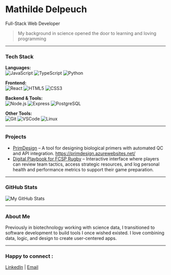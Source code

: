 # Mathilde Delpeuch

Full-Stack Web Developer

> My background in science opened the door to learning and loving programming

---

### Tech Stack

**Languages:**  
![JavaScript](https://img.shields.io/badge/-JavaScript-F7DF1E?style=flat&logo=javascript&logoColor=000) ![TypeScript](https://img.shields.io/badge/-TypeScript-3178C6?style=flat&logo=typescript&logoColor=fff) ![Python](https://img.shields.io/badge/-Python-3776AB?style=flat&logo=python&logoColor=fff)

**Frontend:**  
![React](https://img.shields.io/badge/-React-61DAFB?style=flat&logo=react&logoColor=000) ![HTML5](https://img.shields.io/badge/-HTML5-E34F26?style=flat&logo=html5&logoColor=fff) ![CSS3](https://img.shields.io/badge/-CSS3-1572B6?style=flat&logo=css3&logoColor=fff)

**Backend & Tools:**  
![Node.js](https://img.shields.io/badge/-Node.js-339933?style=flat&logo=nodedotjs&logoColor=fff) ![Express](https://img.shields.io/badge/-Express-000?style=flat&logo=express&logoColor=fff) ![PostgreSQL](https://img.shields.io/badge/-PostgreSQL-4169E1?style=flat&logo=postgresql&logoColor=fff)

**Other Tools:**  
![Git](https://img.shields.io/badge/-Git-F05032?style=flat&logo=git&logoColor=fff) ![VSCode](https://img.shields.io/badge/-VSCode-007ACC?style=flat&logo=visualstudiocode&logoColor=fff) ![Linux](https://img.shields.io/badge/-Linux-FCC624?style=flat&logo=linux&logoColor=000)

---

### Projects

- [PrimDesign](https://github.com/matdelp/primer-designer)
  – A tool for designing biological primers with automated QC and API integration.
  https://primdesign.azurewebsites.net/
- [Digital Playbook for FCSP Rugby](https://[github.com/Wushen42/fcsp-rugby)
  – Interactive interface where players can review team tactics, access strategic resources, and log personal health and performance metrics to support their game preparation.

---

### GitHub Stats

![My GitHub Stats](https://github-readme-stats.vercel.app/api?username=matdelp&show_icons=true&theme=radical)

---

### About Me

Previously in biotechnology working with science data, I transitioned to software development to build tools I once wished existed. I love combining data, logic, and design to create user-centered apps.

---

### Happy to connect :

[LinkedIn](https://www.linkedin.com/in/mathilde-delpeuch/) | [Email](mailto:mathilde.delpeuch@gmail.com)
